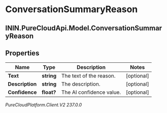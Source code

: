 # ConversationSummaryReason

## ININ.PureCloudApi.Model.ConversationSummaryReason

## Properties

|Name | Type | Description | Notes|
|------------ | ------------- | ------------- | -------------|
| **Text** | **string** | The text of the reason. | [optional] |
| **Description** | **string** | The description. | [optional] |
| **Confidence** | **float?** | The AI confidence value. | [optional] |



_PureCloudPlatform.Client.V2 237.0.0_
